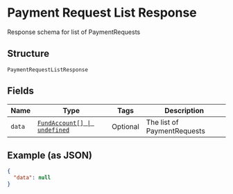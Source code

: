 
# Payment Request List Response

Response schema for list of PaymentRequests

## Structure

`PaymentRequestListResponse`

## Fields

| Name | Type | Tags | Description |
|  --- | --- | --- | --- |
| `data` | [`FundAccount[] \| undefined`](/doc/models/fund-account.md) | Optional | The list of PaymentRequests |

## Example (as JSON)

```json
{
  "data": null
}
```

